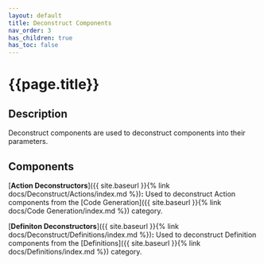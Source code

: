 ```yaml
---
layout: default
title: Deconstruct Components
nav_order: 3
has_children: true
has_toc: false
---
```


# **{{page.title}}**

## **Description**

Deconstruct components are used to deconstruct components into their parameters.

## **Components**

[**Action Deconstructors**]({{ site.baseurl }}{% link docs/Deconstruct/Actions/index.md %})**:** Used to deconstruct Action components from the [Code Generation]({{ site.baseurl }}{% link docs/Code Generation/index.md %}) category.

[**Definiton Deconstructors**]({{ site.baseurl }}{% link docs/Deconstruct/Definitions/index.md %})**:** Used to deconstruct Definition components from the [Definitions]({{ site.baseurl }}{% link docs/Definitions/index.md %}) category.

